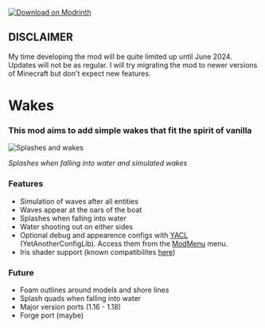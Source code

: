 [![Download on Modrinth](https://raw.githubusercontent.com/Prospector/badges/master/modrinth-badge-72h-padded.png)](https://modrinth.com/mod/wakes)

## DISCLAIMER
My time developing the mod will be quite limited up until June 2024. Updates will not be as regular. I will try migrating the mod to newer versions of Minecraft but don't expect new features.

# Wakes
### This mod aims to add simple wakes that fit the spirit of vanilla

![Splashes and wakes](https://github.com/Goby56/wakes/assets/60710855/c4a153ca-ec98-449a-a73d-68ec80934c56)

*Splashes when falling into water and simulated wakes*

### Features
- Simulation of waves after all entities
- Waves appear at the oars of the boat
- Splashes when falling into water
- Water shooting out on either sides
- Optional debug and appearence configs with [YACL](https://modrinth.com/mod/yacl) (YetAnotherConfigLib). Access them from the [ModMenu](https://modrinth.com/mod/modmenu) menu.
- Iris shader support (known compatibilites [here](https://github.com/Goby56/wakes/blob/main/shader_compat.md))

### Future
- Foam outlines around models and shore lines
- Splash quads when falling into water
- Major version ports (1.16 - 1.18)
- Forge port (maybe)
